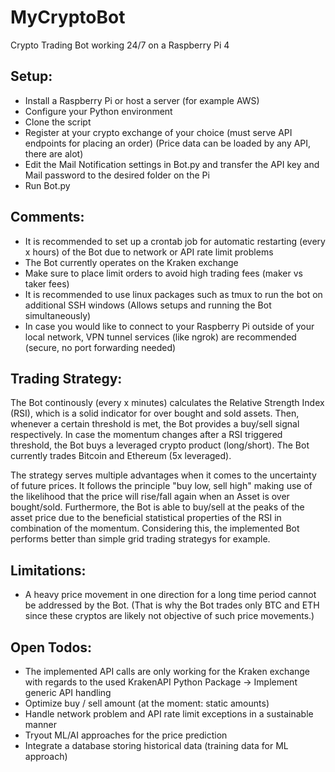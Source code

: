# MyCryptoBot
Crypto Trading Bot working 24/7 on a Raspberry Pi 4


## Setup:
- Install a Raspberry Pi or host a server (for example AWS)
- Configure your Python environment 
- Clone the script
- Register at your crypto exchange of your choice (must serve API endpoints for placing an order) (Price data can be loaded by any API, there are alot)
- Edit the Mail Notification settings in Bot.py and transfer the API key and Mail password to the desired folder on the Pi
- Run Bot.py

## Comments:
- It is recommended to set up a crontab job for automatic restarting (every x hours) of the Bot due to network or API rate limit problems
- The Bot currently operates on the Kraken exchange
- Make sure to place limit orders to avoid high trading fees (maker vs taker fees)
- It is recommended to use linux packages such as tmux to run the bot on additional SSH windows (Allows setups and running the Bot simultaneously)
- In case you would like to connect to your Raspberry Pi outside of your local network, VPN tunnel services (like ngrok) are recommended (secure, no port forwarding needed)

## Trading Strategy:
The Bot continously (every x minutes) calculates the Relative Strength Index (RSI), which is a solid indicator for over bought and sold assets. Then, whenever a certain threshold is met, the Bot provides a buy/sell signal respectively. In case the momentum changes after a RSI triggered threshold, the Bot buys a leveraged crypto product (long/short). The Bot currently trades Bitcoin and Ethereum (5x leveraged). 

The strategy serves multiple advantages when it comes to the uncertainty of future prices. It follows the principle "buy low, sell high" making use of the likelihood that the price will rise/fall again when an Asset is over bought/sold. Furthermore, the Bot is able to buy/sell at the peaks of the asset price due to the beneficial statistical properties of the RSI in combination of the momentum. Considering this, the implemented Bot performs better than simple grid trading strategys for example.

## Limitations:
- A heavy price movement in one direction for a long time period cannot be addressed by the Bot. (That is why the Bot trades only BTC and ETH since these cryptos are likely not objective of such price movements.)

## Open Todos:
- The implemented API calls are only working for the Kraken exchange with regards to the used KrakenAPI Python Package -> Implement generic API handling
- Optimize buy / sell amount (at the moment: static amounts)
- Handle network problem and API rate limit exceptions in a sustainable manner
- Tryout ML/AI approaches for the price prediction
- Integrate a database storing historical data (training data for ML approach)
